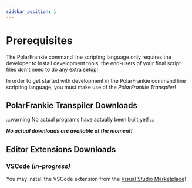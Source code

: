 ```yaml
---
sidebar_position: 1
---
```


# Prerequisites

The PolarFrankie command line scripting language only requires the developer to install development tools, the end-users
of your final script files don't need to do any extra setup!

In order to get started with development in the PolarFrankie command line scripting language, you must make use of the
*PolarFrankie Transpiler*!

## PolarFrankie Transpiler Downloads

:::warning
No actual programs have actually been built yet!
:::

***No actual downloads are available at the moment!***

## Editor Extensions Downloads

### VSCode _(in-progress)_

You may install the VSCode extension from the
[Visual Studio Marketplace](https://marketplace.visualstudio.com/items?itemName=Endering.polarfrankie-std1)!
